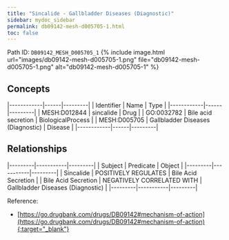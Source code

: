 ```yaml
---
title: "Sincalide - Gallbladder Diseases (Diagnostic)"
sidebar: mydoc_sidebar
permalink: db09142-mesh-d005705-1.html
toc: false 
---
```



Path ID: `DB09142_MESH_D005705_1`
{% include image.html url="images/db09142-mesh-d005705-1.png" file="db09142-mesh-d005705-1.png" alt="db09142-mesh-d005705-1" %}

## Concepts

|------------|------|---------|
| Identifier | Name | Type    |
|------------|------|---------|
| MESH:D012844 | sincalide | Drug |
| GO:0032782 | Bile acid secretion | BiologicalProcess |
| MESH:D005705 | Gallbladder Diseases (Diagnostic) | Disease |
|------------|------|---------|

## Relationships

|---------|-----------|---------|
| Subject | Predicate | Object  |
|---------|-----------|---------|
| Sincalide | POSITIVELY REGULATES | Bile Acid Secretion |
| Bile Acid Secretion | NEGATIVELY CORRELATED WITH | Gallbladder Diseases (Diagnostic) |
|---------|-----------|---------|

Reference:
  - [https://go.drugbank.com/drugs/DB09142#mechanism-of-action](https://go.drugbank.com/drugs/DB09142#mechanism-of-action){:target="_blank"}